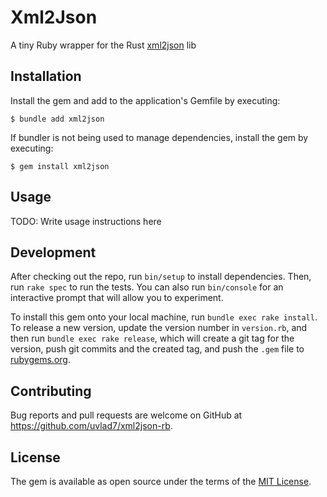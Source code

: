 # Xml2Json

A tiny Ruby wrapper for the Rust [xml2json](https://github.com/novcn/xml2json-rs) lib

## Installation

Install the gem and add to the application's Gemfile by executing:

    $ bundle add xml2json

If bundler is not being used to manage dependencies, install the gem by executing:

    $ gem install xml2json

## Usage

TODO: Write usage instructions here

## Development

After checking out the repo, run `bin/setup` to install dependencies. Then, run `rake spec` to run the tests. You can also run `bin/console` for an interactive prompt that will allow you to experiment.

To install this gem onto your local machine, run `bundle exec rake install`. To release a new version, update the version number in `version.rb`, and then run `bundle exec rake release`, which will create a git tag for the version, push git commits and the created tag, and push the `.gem` file to [rubygems.org](https://rubygems.org).

## Contributing

Bug reports and pull requests are welcome on GitHub at https://github.com/uvlad7/xml2json-rb.

## License

The gem is available as open source under the terms of the [MIT License](https://opensource.org/licenses/MIT).

